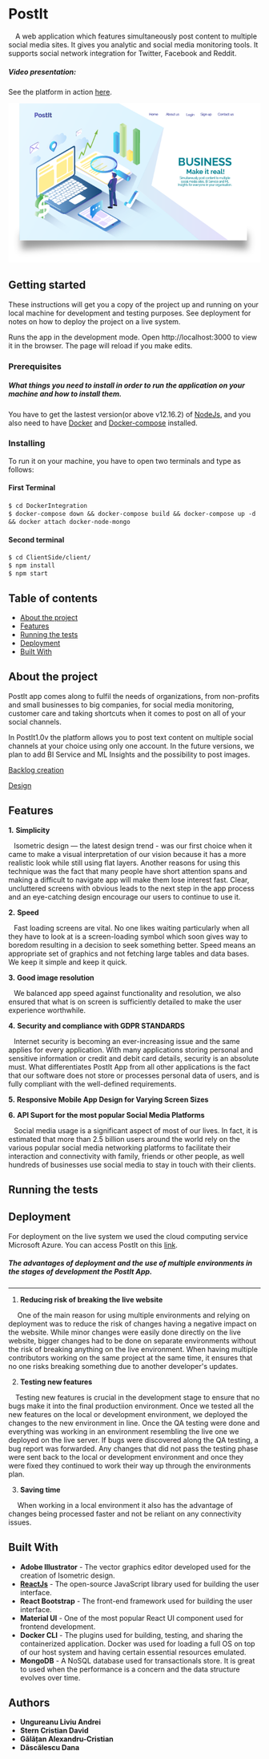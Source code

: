 # PostIt 

&emsp;A web application which features simultaneously post content to multiple social media sites. It gives you analytic and social media monitoring tools. It supports social network integration for Twitter, Facebook and Reddit.

##### Video presentation: 

See the platform in action [here](https://www.youtube.com/watch?v=FXMhdWJiLFk).

![First page application](https://github.com/danadascalescu00/PostIt/blob/master/Design/Asset%201.png)

## Getting started
These instructions will get you a copy of the project up and running on your local machine for development and testing purposes. See deployment for notes on how to deploy the project on a live system.

Runs the app in the development mode.
Open http://localhost:3000 to view it in the browser.
The page will reload if you make edits.

### Prerequisites

##### What things you need to install in order to run the application on your machine and how to install them.

You have to get the lastest version(or above v12.16.2) of [NodeJs](https://www.npmjs.com/get-npm), and you also need to have [Docker](https://hub.docker.com/search?q=&type=edition&offering=community&sort=updated_at&order=desc) and [Docker-compose](https://docs.docker.com/compose/install/) installed.

### Installing

To run it on your machine, you have to open two terminals and type as follows:

#### First Terminal
```
$ cd DockerIntegration
$ docker-compose down && docker-compose build && docker-compose up -d && docker attach docker-node-mongo
```

#### Second terminal

```
$ cd ClientSide/client/
$ npm install
$ npm start
```

## Table of contents
* [About the project](#about-the-project)
* [Features](#features)
* [Running the tests](#running-the-tests)
* [Deployment](#deployment)
* [Built With](#built-with)

## About the project

PostIt app comes along to fulfil the needs of organizations, from non-profits and small businesses to big companies, for social media monitoring, customer care and taking shortcuts when it comes to post on all of your social channels.

In PostIt1.0v the platform allows you to post text content on multiple social channels at your choice using only one account. In the 
future versions, we plan to add BI Service and ML Insights and the possibility to post images.

[Backlog creation](https://github.com/danadascalescu00/PostIt/tree/master/Backlog)

[Design](https://github.com/danadascalescu00/PostIt/tree/master/Design)

## Features


 **1.** **Simplicity**
 
 &ensp; Isometric design — the latest design trend - was our first choice when it came to make a visual interpretation of our vision because it has a more realistic look while still using flat layers. Another reasons for using this technique was the fact that many people have short attention spans and making a difficult to navigate app will make them lose interest fast. Clear, uncluttered screens with obvious leads to the next step in the app process and an eye-catching design encourage our users to continue to use it.
 
 
 **2.** **Speed** 
 
 &ensp; Fast loading screens are vital. No one likes waiting particularly when all they have to look at is a screen-loading symbol which soon gives way to boredom resulting in a decision to seek something better. Speed means an appropriate set of graphics and not fetching large tables and data bases. We keep it simple and keep it quick.
 
 
 **3.** **Good image resolution**
 
 &ensp; We balanced app speed against functionality and resolution, we also ensured that what is on screen is sufficiently detailed to make the user experience worthwhile.


 **4.** **Security and compliance with GDPR STANDARDS**
 
 &ensp; Internet security is becoming an ever-increasing issue and the same applies for every application. With many applications 
 storing personal and sensitive information or credit and debit card details, security is an absolute must. What differentiates PostIt 
 App from all other applications is the fact that our software does not store or processes personal data of users, and is fully 
 compliant with the well-defined requirements.
 
 
 **5.** **Responsive Mobile App Design for Varying Screen Sizes**
 
 
 
 **6.** **API Suport for the most popular Social Media Platforms**
 
 &ensp; Social media usage is a significant aspect of most of our lives. In fact, it is estimated that more than 2.5 billion users 
 around the world rely on the various popular social media networking platforms to facilitate their interaction and connectivity with 
 family, friends or other people, as well hundreds of businesses use social media to stay in touch with their clients.


## Running the tests


## Deployment

For deployment on the live system we used the cloud computing service Microsoft Azure. You can access PostIt on this [link](https://postit.software/).

##### The advantages of deployment and the use of multiple environments in the stages of development the PostIt App.
___

1. **Reducing risk of breaking the live website**

&emsp; One of the main reason for using multiple environments and relying on deployment was to reduce the risk of changes having a negative impact on the website.
While minor changes were easily done directly on the live website, bigger changes had to be done on separate environments without the risk of breaking anything on the live environment. When having multiple contributors working on the same project at the same time, it ensures that no one risks breaking something due to another developer's updates.

2. **Testing new features**

&emsp;Testing new features is crucial in the development stage to ensure that no bugs make it into the final productiion environment. 
Once we tested all the new features on the local or development environment, we deployed the changes to the new environment in line. 
Once the  QA testing were done and everything was working in an environment resembling the live one we deployed on the live server. If 
bugs were discovered along the QA testing, a bug report was forwarded. Any changes that did not pass the testing phase were sent back to 
the local or development environment and once they were fixed they continued to work their way up through the environments plan.

3. **Saving time**

&emsp; When working in a local environment it also has the advantage of changes being processed faster and not be reliant on any connectivity issues.


## Built With
* **Adobe Illustrator** - The vector graphics editor developed used for the creation of Isometric design.
* **[ReactJs](https://github.com/facebook/react)** - The open-source JavaScript library used for building the user interface.
* **React Bootstrap** - The front-end framework used for building the user interface.
* **Material UI** -  One of the most popular React UI component used for frontend development.
* **Docker CLI** - The plugins used for building, testing, and sharing the containerized application. Docker was used for loading a full OS on top of our host system and having certain essential resources emulated.
* **MongoDB** - A NoSQL database used for transactionals store. It is great to used when the performance is a concern and the data structure evolves over time.

## Authors

* **Ungureanu Liviu Andrei**
* **Stern Cristian David**
* **Gălățan Alexandru-Cristian**
* **Dăscălescu Dana**
